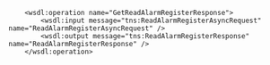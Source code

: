         <wsdl:operation name="GetReadAlarmRegisterResponse">
            <wsdl:input message="tns:ReadAlarmRegisterAsyncRequest" name="ReadAlarmRegisterAsyncRequest" />
            <wsdl:output message="tns:ReadAlarmRegisterResponse" name="ReadAlarmRegisterResponse" />
        </wsdl:operation>
